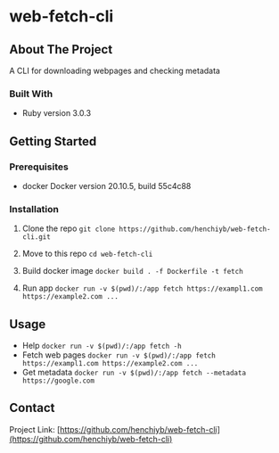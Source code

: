 # web-fetch-cli

## About The Project

A CLI for downloading webpages and checking metadata

### Built With

* Ruby version 3.0.3

## Getting Started

### Prerequisites

* docker
  Docker version 20.10.5, build 55c4c88

### Installation

1. Clone the repo
  `git clone https://github.com/henchiyb/web-fetch-cli.git`

2. Move to this repo
  `cd web-fetch-cli`
3. Build docker image
  `docker build . -f Dockerfile -t fetch`
4. Run app
  `docker run -v $(pwd)/:/app fetch https://exampl1.com https://example2.com ...`

## Usage

* Help
`docker run -v $(pwd)/:/app fetch -h`
* Fetch web pages
`docker run -v $(pwd)/:/app fetch https://exampl1.com https://example2.com ...`
* Get metadata
`docker run -v $(pwd)/:/app fetch --metadata https://google.com`

## Contact
Project Link: [https://github.com/henchiyb/web-fetch-cli](https://github.com/henchiyb/web-fetch-cli)